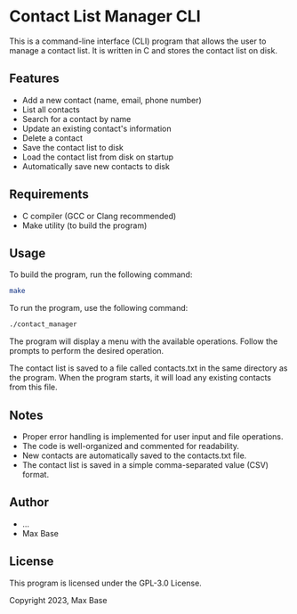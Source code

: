 # Contact List Manager CLI

This is a command-line interface (CLI) program that allows the user to manage a contact list. It is written in C and stores the contact list on disk.

## Features

- Add a new contact (name, email, phone number)
- List all contacts
- Search for a contact by name
- Update an existing contact's information
- Delete a contact
- Save the contact list to disk
- Load the contact list from disk on startup
- Automatically save new contacts to disk

## Requirements

- C compiler (GCC or Clang recommended)
- Make utility (to build the program)

## Usage

To build the program, run the following command:

```bash
make
```

To run the program, use the following command:

```bash
./contact_manager
```

The program will display a menu with the available operations. Follow the prompts to perform the desired operation.

The contact list is saved to a file called contacts.txt in the same directory as the program. When the program starts, it will load any existing contacts from this file.

## Notes

- Proper error handling is implemented for user input and file operations.
- The code is well-organized and commented for readability.
- New contacts are automatically saved to the contacts.txt file.
- The contact list is saved in a simple comma-separated value (CSV) format.

## Author
- ...
- Max Base

## License

This program is licensed under the GPL-3.0 License.

Copyright 2023, Max Base
